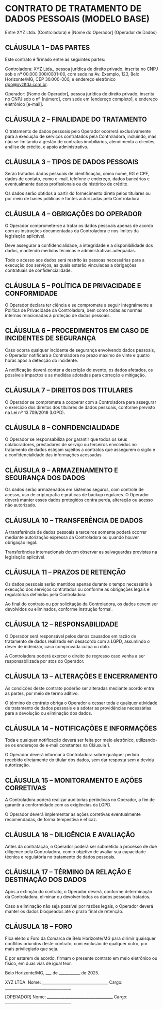 # CONTRATO DE TRATAMENTO DE DADOS PESSOAIS (MODELO BASE)
Entre XYZ Ltda. (Controladora) e [Nome do Operador] (Operador de Dados)

## CLÁUSULA 1 – DAS PARTES
Este contrato é firmado entre as seguintes partes:

Controladora: XYZ Ltda., pessoa jurídica de direito privado, inscrita no CNPJ sob o nº 00.000.000/0001-00, com sede na Av. Exemplo, 123, Belo Horizonte/MG, CEP 30.000-000, e endereço eletrônico dpo@xyzltda.com.br.

Operador: [Nome do Operador], pessoa jurídica de direito privado, inscrita no CNPJ sob o nº [número], com sede em [endereço completo], e endereço eletrônico [e-mail].

## CLÁUSULA 2 – FINALIDADE DO TRATAMENTO
O tratamento de dados pessoais pelo Operador ocorrerá exclusivamente para a execução de serviços contratados pela Controladora, incluindo, mas não se limitando à gestão de contratos imobiliários, atendimento a clientes, análise de crédito, e apoio administrativo.

## CLÁUSULA 3 – TIPOS DE DADOS PESSOAIS
Serão tratados dados pessoais de identificação, como nome, RG e CPF, dados de contato, como e-mail, telefone e endereço, dados bancários e eventualmente dados profissionais ou de histórico de crédito.

Os dados serão obtidos a partir do fornecimento direto pelos titulares ou por meio de bases públicas e fontes autorizadas pela Controladora.

## CLÁUSULA 4 – OBRIGAÇÕES DO OPERADOR
O Operador compromete-se a tratar os dados pessoais apenas de acordo com as instruções documentadas da Controladora e nos limites da legislação aplicável.

Deve assegurar a confidencialidade, a integridade e a disponibilidade dos dados, mantendo medidas técnicas e administrativas adequadas.

Todo o acesso aos dados será restrito às pessoas necessárias para a execução dos serviços, as quais estarão vinculadas a obrigações contratuais de confidencialidade.

## CLÁUSULA 5 – POLÍTICA DE PRIVACIDADE E CONFORMIDADE
O Operador declara ter ciência e se compromete a seguir integralmente a Política de Privacidade da Controladora, bem como todas as normas internas relacionadas à proteção de dados pessoais.

## CLÁUSULA 6 – PROCEDIMENTOS EM CASO DE INCIDENTES DE SEGURANÇA
Caso ocorra qualquer incidente de segurança envolvendo dados pessoais, o Operador notificará a Controladora no prazo máximo de vinte e quatro horas após a detecção do incidente.

A notificação deverá conter a descrição do evento, os dados afetados, os possíveis impactos e as medidas adotadas para correção e mitigação.

## CLÁUSULA 7 – DIREITOS DOS TITULARES
O Operador se compromete a cooperar com a Controladora para assegurar o exercício dos direitos dos titulares de dados pessoais, conforme previsto na Lei nº 13.709/2018 (LGPD).

## CLÁUSULA 8 – CONFIDENCIALIDADE
O Operador se responsabiliza por garantir que todos os seus colaboradores, prestadores de serviço ou terceiros envolvidos no tratamento de dados estejam sujeitos a contratos que assegurem o sigilo e a confidencialidade das informações acessadas.

## CLÁUSULA 9 – ARMAZENAMENTO E SEGURANÇA DOS DADOS
Os dados serão armazenados em sistemas seguros, com controle de acesso, uso de criptografia e práticas de backup regulares. O Operador deverá manter esses dados protegidos contra perda, alteração ou acesso não autorizado.

## CLÁUSULA 10 – TRANSFERÊNCIA DE DADOS
A transferência de dados pessoais a terceiros somente poderá ocorrer mediante autorização expressa da Controladora ou quando houver obrigação legal.

Transferências internacionais devem observar as salvaguardas previstas na legislação aplicável.

## CLÁUSULA 11 – PRAZOS DE RETENÇÃO
Os dados pessoais serão mantidos apenas durante o tempo necessário à execução dos serviços contratados ou conforme as obrigações legais e regulatórias definidas pela Controladora.

Ao final do contrato ou por solicitação da Controladora, os dados devem ser devolvidos ou eliminados, conforme instrução formal.

## CLÁUSULA 12 – RESPONSABILIDADE
O Operador será responsável pelos danos causados em razão de tratamento de dados realizado em desacordo com a LGPD, assumindo o dever de indenizar, caso comprovada culpa ou dolo.

A Controladora poderá exercer o direito de regresso caso venha a ser responsabilizada por atos do Operador.

## CLÁUSULA 13 – ALTERAÇÕES E ENCERRAMENTO
As condições deste contrato poderão ser alteradas mediante acordo entre as partes, por meio de termo aditivo.

O término do contrato obriga o Operador a cessar toda e qualquer atividade de tratamento de dados pessoais e a adotar as providências necessárias para a devolução ou eliminação dos dados.

## CLÁUSULA 14 – NOTIFICAÇÕES E INFORMAÇÕES
Toda e qualquer notificação deverá ser feita por meio eletrônico, utilizando-se os endereços de e-mail constantes na Cláusula 1.

O Operador deverá informar à Controladora sobre qualquer pedido recebido diretamente do titular dos dados, sem dar resposta sem a devida autorização.

## CLÁUSULA 15 – MONITORAMENTO E AÇÕES CORRETIVAS
A Controladora poderá realizar auditorias periódicas no Operador, a fim de garantir a conformidade com as exigências da LGPD.

O Operador deverá implementar as ações corretivas eventualmente recomendadas, de forma tempestiva e eficaz.

## CLÁUSULA 16 – DILIGÊNCIA E AVALIAÇÃO
Antes da contratação, o Operador poderá ser submetido a processo de due diligence pela Controladora, com o objetivo de avaliar sua capacidade técnica e regulatória no tratamento de dados pessoais.

## CLÁUSULA 17 – TÉRMINO DA RELAÇÃO E DESTINAÇÃO DOS DADOS
Após a extinção do contrato, o Operador deverá, conforme determinação da Controladora, eliminar ou devolver todos os dados pessoais tratados.

Caso a eliminação não seja possível por razões legais, o Operador deverá manter os dados bloqueados até o prazo final de retenção.

## CLÁUSULA 18 – FORO
Fica eleito o Foro da Comarca de Belo Horizonte/MG para dirimir quaisquer conflitos oriundos deste contrato, com exclusão de qualquer outro, por mais privilegiado que seja.

E por estarem de acordo, firmam o presente contrato em meio eletrônico ou físico, em duas vias de igual teor.

Belo Horizonte/MG, ___ de ___________ de 2025.

XYZ LTDA.
Nome: __________________________________
Cargo: __________________________________

[OPERADOR]
Nome: __________________________________
Cargo: __________________________________

